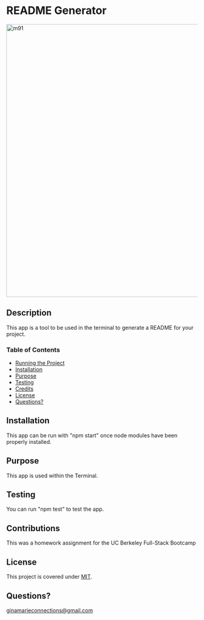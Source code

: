 # README Generator

<img width="719" alt="m91" src="https://user-images.githubusercontent.com/44861723/206831435-eb7a3bc9-d539-4649-91be-bb6a71b22bc7.png">

  ## Description

  This app is a tool to be used in the terminal to generate a README for your project.

  ### Table of Contents

  - [Running the Project](#install)
  - [Installation](#installation)
  - [Purpose](#purpose)
  - [Testing](#testing)
  - [Credits](#contribute)
  - [License](#license)
  - [Questions?](#contact)

  ## Installation

  This app can be run with "npm start" once node modules have been properly installed.
  
  ## Purpose
  
  This app is used within the Terminal.
  
  ## Testing
  
  You can run "npm test" to test the app.

  ## Contributions
  
  This was a homework assignment for the UC Berkeley Full-Stack Bootcamp
  
  ## License
  
  This project is covered under [MIT](https://choosealicense.com/licenses/mit/).

  ## Questions?

  ginamarieconnections@gmail.com  

